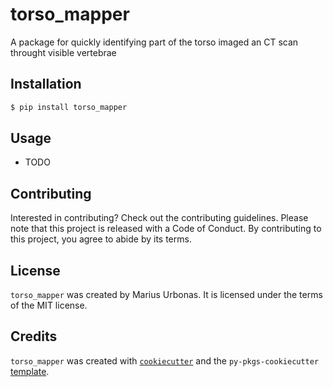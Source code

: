 # torso_mapper

A package for quickly identifying part of the torso imaged an CT scan throught visible vertebrae

## Installation

```bash
$ pip install torso_mapper
```

## Usage

- TODO

## Contributing

Interested in contributing? Check out the contributing guidelines. Please note that this project is released with a Code of Conduct. By contributing to this project, you agree to abide by its terms.

## License

`torso_mapper` was created by Marius Urbonas. It is licensed under the terms of the MIT license.

## Credits

`torso_mapper` was created with [`cookiecutter`](https://cookiecutter.readthedocs.io/en/latest/) and the `py-pkgs-cookiecutter` [template](https://github.com/py-pkgs/py-pkgs-cookiecutter).
